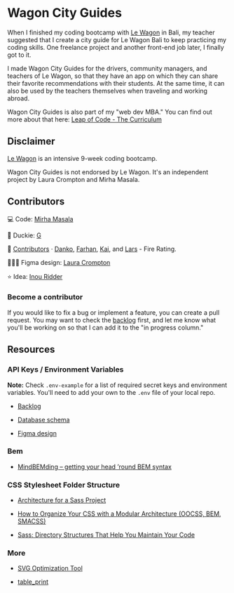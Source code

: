 # Wagon City Guides

When I finished my coding bootcamp with [Le Wagon](https://www.lewagon.com/) in Bali, my teacher suggested that I create a city guide for Le Wagon Bali to keep practicing my coding skills. One freelance project and another front-end job later, I finally got to it.

I made Wagon City Guides for the drivers, community managers, and teachers of Le Wagon, so that they have an app on which they can share their favorite recommendations with their students. At the same time, it can also be used by the teachers themselves when traveling and working abroad.

Wagon City Guides is also part of my "web dev MBA." You can find out more about that here: [Leap of Code - The Curriculum](https://www.mirhamasala.com/leap-of-code/#curriculum)

## Disclaimer

[Le Wagon](https://www.lewagon.com) is an intensive 9-week coding bootcamp.

Wagon City Guides is not endorsed by Le Wagon. It's an independent project by Laura Crompton and Mirha Masala.

## Contributors

💻 Code: [Mirha Masala](https://github.com/mirhamasala)

🐥 Duckie: [G](https://github.com/dctrg)

🚀 [Contributors](https://github.com/mirhamasala/lw_city_guide/graphs/contributors) · [Danko](https://github.com/beribak), [Farhan](https://github.com/farhanlion), [Kai](https://github.com/grumbeard), and [Lars](https://github.com/datene) - Fire Rating.

👩🏼‍🎨 Figma design: [Laura Crompton](https://github.com/lozdesign)

⭐️ Idea: [Inou Ridder](https://github.com/InouRidder)

### Become a contributor

If you would like to fix a bug or implement a feature, you can create a pull request. You may want to check the [backlog](https://github.com/mirhamasala/lw_city_guide/projects/1) first, and let me know what you'll be working on so that I can add it to the "in progress column."

## Resources

### API Keys / Environment Variables

**Note:** Check `.env-example` for a list of required secret keys and environment variables. You'll need to add your own to the `.env` file of your local repo.

- [Backlog](https://github.com/mirhamasala/lw_city_guide/projects/1)

- [Database schema](https://kitt.lewagon.com/db/2357)

- [Figma design](https://www.figma.com/file/ROwm7eDNn5VdztbIGPwArIPD/Le-Wagon-on-Tour)

### Bem

- [MindBEMding – getting your head ’round BEM syntax](https://csswizardry.com/2013/01/mindbemding-getting-your-head-round-bem-syntax/)

### CSS Stylesheet Folder Structure

- [Architecture for a Sass Project](https://www.sitepoint.com/architecture-sass-project/)


- [How to Organize Your CSS with a Modular Architecture
(OOCSS, BEM, SMACSS)](https://snipcart.com/blog/organize-css-modular-architecture)

- [Sass: Directory Structures That Help You Maintain Your Code](https://vanseodesign.com/css/sass-directory-structures/)

### More

- [SVG Optimization Tool](https://jakearchibald.github.io/svgomg/)

- [table_print](http://tableprintgem.com/)
